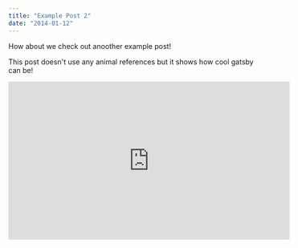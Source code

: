 ```yaml
---
title: "Example Post 2"
date: "2014-01-12"
---
```


How about we check out anoother example post!

This post doesn't use any animal references but it shows how cool gatsby can be!

<iframe width="560" height="315" src="https://www.youtube.com/embed/4n0xNbfJLR8" frameborder="0" allowfullscreen></iframe>
